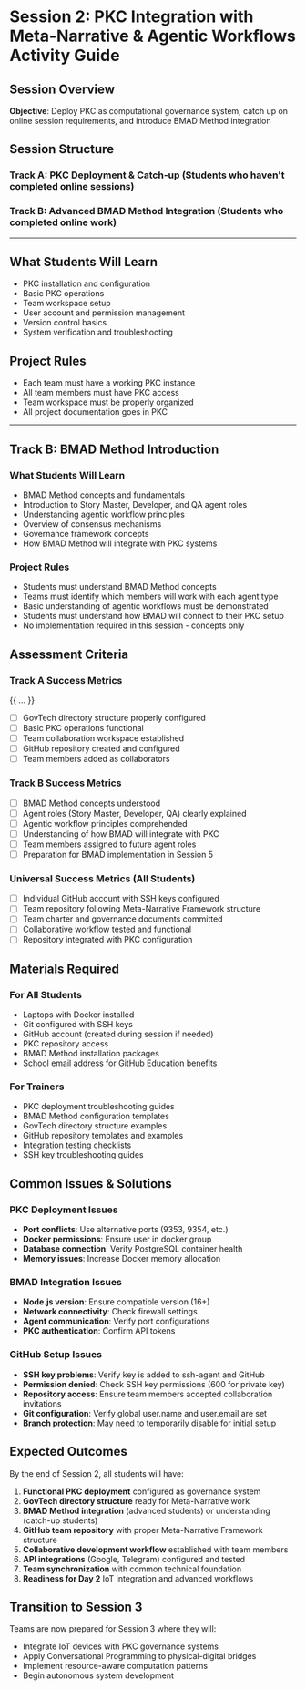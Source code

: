 # Session 2: PKC Integration with Meta-Narrative & Agentic Workflows Activity Guide

## **Session Overview**
**Objective**: Deploy PKC as computational governance system, catch up on online session requirements, and introduce BMAD Method integration

## **Session Structure**

### **Track A: PKC Deployment & Catch-up (Students who haven't completed online sessions)**
### **Track B: Advanced BMAD Method Integration (Students who completed online work)**

---

## **What Students Will Learn**
- PKC installation and configuration
- Basic PKC operations
- Team workspace setup
- User account and permission management
- Version control basics
- System verification and troubleshooting

## **Project Rules**
- Each team must have a working PKC instance
- All team members must have PKC access
- Team workspace must be properly organized
- All project documentation goes in PKC

---

## **Track B: BMAD Method Introduction**

### **What Students Will Learn**
- BMAD Method concepts and fundamentals
- Introduction to Story Master, Developer, and QA agent roles
- Understanding agentic workflow principles
- Overview of consensus mechanisms
- Governance framework concepts
- How BMAD Method will integrate with PKC systems

### **Project Rules**
- Students must understand BMAD Method concepts
- Teams must identify which members will work with each agent type
- Basic understanding of agentic workflows must be demonstrated
- Students must understand how BMAD will connect to their PKC setup
- No implementation required in this session - concepts only

## **Assessment Criteria**

### **Track A Success Metrics**
{{ ... }}
- [ ] GovTech directory structure properly configured
- [ ] Basic PKC operations functional
- [ ] Team collaboration workspace established
- [ ] GitHub repository created and configured
- [ ] Team members added as collaborators

### **Track B Success Metrics**
- [ ] BMAD Method concepts understood
- [ ] Agent roles (Story Master, Developer, QA) clearly explained
- [ ] Agentic workflow principles comprehended
- [ ] Understanding of how BMAD will integrate with PKC
- [ ] Team members assigned to future agent roles
- [ ] Preparation for BMAD implementation in Session 5

### **Universal Success Metrics (All Students)**
- [ ] Individual GitHub account with SSH keys configured
- [ ] Team repository following Meta-Narrative Framework structure
- [ ] Team charter and governance documents committed
- [ ] Collaborative workflow tested and functional
- [ ] Repository integrated with PKC configuration

## **Materials Required**

### **For All Students**
- Laptops with Docker installed
- Git configured with SSH keys
- GitHub account (created during session if needed)
- PKC repository access
- BMAD Method installation packages
- School email address for GitHub Education benefits

### **For Trainers**
- PKC deployment troubleshooting guides
- BMAD Method configuration templates
- GovTech directory structure examples
- GitHub repository templates and examples
- Integration testing checklists
- SSH key troubleshooting guides

## **Common Issues & Solutions**

### **PKC Deployment Issues**
- **Port conflicts**: Use alternative ports (9353, 9354, etc.)
- **Docker permissions**: Ensure user in docker group
- **Database connection**: Verify PostgreSQL container health
- **Memory issues**: Increase Docker memory allocation

### **BMAD Integration Issues**
- **Node.js version**: Ensure compatible version (16+)
- **Network connectivity**: Check firewall settings
- **Agent communication**: Verify port configurations
- **PKC authentication**: Confirm API tokens

### **GitHub Setup Issues**
- **SSH key problems**: Verify key is added to ssh-agent and GitHub
- **Permission denied**: Check SSH key permissions (600 for private key)
- **Repository access**: Ensure team members accepted collaboration invitations
- **Git configuration**: Verify global user.name and user.email are set
- **Branch protection**: May need to temporarily disable for initial setup

## **Expected Outcomes**

By the end of Session 2, all students will have:
1. **Functional PKC deployment** configured as governance system
2. **GovTech directory structure** ready for Meta-Narrative work
3. **BMAD Method integration** (advanced students) or understanding (catch-up students)
4. **GitHub team repository** with proper Meta-Narrative Framework structure
5. **Collaborative development workflow** established with team members
6. **API integrations** (Google, Telegram) configured and tested
7. **Team synchronization** with common technical foundation
8. **Readiness for Day 2** IoT integration and advanced workflows

## **Transition to Session 3**
Teams are now prepared for Session 3 where they will:
- Integrate IoT devices with PKC governance systems
- Apply Conversational Programming to physical-digital bridges
- Implement resource-aware computation patterns
- Begin autonomous system development

